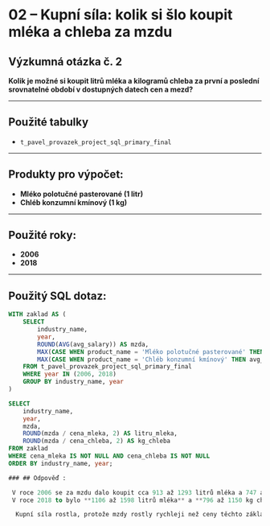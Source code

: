 # 02 – Kupní síla: kolik si šlo koupit mléka a chleba za mzdu

## Výzkumná otázka č. 2

**Kolik je možné si koupit litrů mléka a kilogramů chleba za první a poslední srovnatelné období v dostupných datech cen a mezd?**

---

## Použité tabulky

- `t_pavel_provazek_project_sql_primary_final`

---

## Produkty pro výpočet:

- **Mléko polotučné pasterované (1 litr)**
- **Chléb konzumní kmínový (1 kg)**

---

## Použité roky:
- **2006**
- **2018**

---

## Použitý SQL dotaz:

```sql
WITH zaklad AS (
    SELECT
        industry_name,
        year,
        ROUND(AVG(avg_salary)) AS mzda,
        MAX(CASE WHEN product_name = 'Mléko polotučné pasterované' THEN avg_price ELSE NULL END) AS cena_mleka,
        MAX(CASE WHEN product_name = 'Chléb konzumní kmínový' THEN avg_price ELSE NULL END) AS cena_chleba
    FROM t_pavel_provazek_project_sql_primary_final
    WHERE year IN (2006, 2018)
    GROUP BY industry_name, year
)

SELECT
    industry_name,
    year,
    mzda,
    ROUND(mzda / cena_mleka, 2) AS litru_mleka,
    ROUND(mzda / cena_chleba, 2) AS kg_chleba
FROM zaklad
WHERE cena_mleka IS NOT NULL AND cena_chleba IS NOT NULL
ORDER BY industry_name, year;

### ## Odpověď :

 V roce 2006 se za mzdu dalo koupit cca 913 až 1293 litrů mléka a 747 až 1058 kg chleba
 V roce 2018 to bylo **1106 až 1598 litrů mléka** a **796 až 1150 kg chleba**

  Kupní síla rostla, protože mzdy rostly rychleji než ceny těchto základních potravin.
